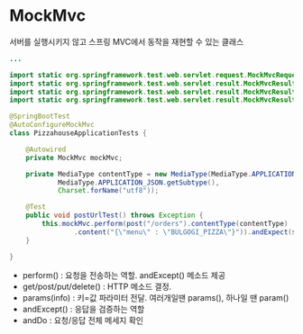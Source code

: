 # MockMvc

서버를 실행시키지 않고 스프링 MVC에서 동작을 재현할 수 있는 클래스 

```java
...

import static org.springframework.test.web.servlet.request.MockMvcRequestBuilders.post;
import static org.springframework.test.web.servlet.result.MockMvcResultHandlers.print;
import static org.springframework.test.web.servlet.result.MockMvcResultMatchers.content;
import static org.springframework.test.web.servlet.result.MockMvcResultMatchers.status;

@SpringBootTest
@AutoConfigureMockMvc
class PizzahouseApplicationTests {

    @Autowired
    private MockMvc mockMvc;

    private MediaType contentType = new MediaType(MediaType.APPLICATION_JSON.getType(),
            MediaType.APPLICATION_JSON.getSubtype(),
            Charset.forName("utf8"));

    @Test
    public void postUrlTest() throws Exception {
        this.mockMvc.perform(post("/orders").contentType(contentType)
                .content("{\"menu\" : \"BULGOGI_PIZZA\"}")).andExpect(status().isOk()).andDo(print());
    }

}
```

- perform() : 요청을 전송하는 역할. andExcept() 메소드 제공 
- get/post/put/delete() : HTTP 메소드 결정. 
- params(info) : 키=값 파라미터 전달. 여러개일땐 params(), 하나일 땐 param()
- andExcept() : 응답을 검증하는 역할 
- andDo : 요청/응답 전체 메세지 확인 

